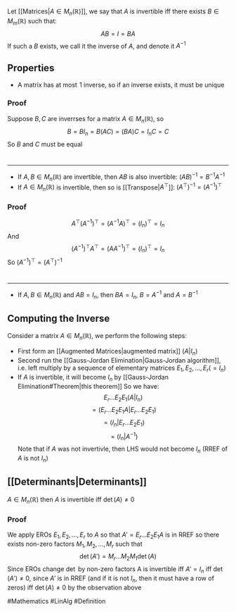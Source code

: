 Let [[Matrices|$A\in M_{n}(\mathbb{R})$]], we say that $A$ is invertible iff there exists $B\in M_{m}(\mathbb{R})$ such that:
$$
AB=I=BA
$$
If such a $B$ exists, we call it the inverse of $A$, and denote it $A^{-1}$
## Properties
- A matrix has at most $\hspace{0pt}1$ inverse, so if an inverse exists, it must be unique
### Proof
Suppose $B,C$ are inverrses for a matrix $A\in M_{n}(\mathbb{R})$, so
$$
B=BI_{n}=B(AC)=(BA)C=I_{n}C=C
$$
So $B$ and $C$ must be equal
# 
___
- If $A,B \in M_{n}(\mathbb{R})$ are invertible, then $AB$ is also invertible: $(AB)^{-1}=B^{-1}A^{-1}$
- If $A\in M_{n}(\mathbb{R})$ is invertible, then so is [[Transpose|$A^{\top}$]]: $(A^{\top})^{-1}=(A^{-1})^{\top}$
### Proof
$$
A^{\top}(A^{-1})^{\top}=(A^{-1}A)^{\top}=(I_{n})^{\top}=I_{n}
$$
And
$$
(A^{-1})^{\top}A^{\top}=(AA^{-1})^{\top}=(I_{n})^{\top}=I_{n}
$$
So $(A^{-1})^{\top}=(A^{\top})^{-1}$
# 
___
- If $A,B\in M_{n}(\mathbb{R})$ and $AB=I_{n}$, then $BA=I_{n}$, $B=A^{-1}$ and $A=B^{-1}$

## Computing the Inverse
Consider a matrix $A\in M_{n}(\mathbb{R})$, we perform the following steps:
- First form an [[Augmented Matrices|augmented matrix]] $(A|I_{n})$
- Second run the [[Gauss-Jordan Elimination|Gauss-Jordan algorithm]], i.e. left multiply by a sequence of elementary matrices $E_{1},E_{2},\dots,E_{r}(=I_{n})$
- If $A$ is invertible, it will become $I_{n}$ by [[Gauss-Jordan Elimination#Theorem|this theorem]] 
So we have:
$$
E_{r}\dots E_{2}E_{1}(A|I_{n})
$$
$$
= (E_{r}\dots E_{2}E_{1}A|E_{r}\dots E_{2}E_{1})
$$
$$
= (I_{n}|E_{r}\dots E_{2}E_{1})
$$
$$
= (I_{n}|A^{-1})
$$
Note that if $A$ was not invertivle, then LHS would not become $I_{n}$ (RREF of $A$ is not $I_{n}$)
## [[Determinants|Determinants]]
$A\in M_{n}(\mathbb{R})$ then $A$ is invertible iff $\det(A)\neq 0$
### Proof
We apply EROs $E_{1},E_{2},\dots ,E_{r}$ to $A$ so that $A'=E_{r}\dots E_{2}E_{1}A$ is in RREF so there exists non-zero factors $M_{1},M_{2},\dots,M_{r}$ such that
$$
\det(A')=M_{r}\dots M_{2}M_{1}\det(A)
$$
Since EROs change $\det$ by non-zero factors
A is invertible iff $A'=I_{n}$ iff $\det(A')\neq 0$, since $A'$ is in RREF (and if it is not $I_{n}$, then it must have a row of zeros) iff $\det(A)\neq 0$ by the observation above

#Mathematics #LinAlg #Definition